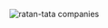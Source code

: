 ![ratan-tata companies](https://github.com/Praveenakatla/vectorProject/assets/121594068/fc18438e-416d-4991-ac1c-bd8fee4e8a2e)
